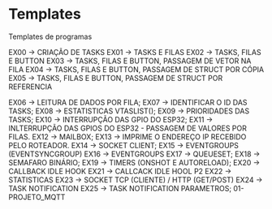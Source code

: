 # Templates
Templates de programas

EX00 -> CRIAÇÃO DE TASKS EX01 -> TASKS E FILAS
EX02 -> TASKS, FILAS E BUTTON
EX03 -> TASKS, FILAS E BUTTON, PASSAGEM DE VETOR NA FILA
EX04 -> TASKS, FILAS E BUTTON, PASSAGEM DE STRUCT POR CÓPIA
EX05 -> TASKS, FILAS E BUTTON, PASSAGEM DE STRUCT POR REFERENCIA

EX06 -> LEITURA DE DADOS POR FILA;
EX07 -> IDENTIFICAR O ID DAS TASKS;
EX08 -> ESTATISTICAS VTASLIST();
EX09 -> PRIORIDADES DAS TASKS;
EX10 -> INTERRUPÇÃO DAS GPIO DO ESP32;
EX11 -> INLTERRUPÇÃO DAS GPIOS DO ESP32 - PASSAGEM DE VALORES POR FILAS.
EX12 -> MAILBOX;
EX13 -> IMPRIME O ENDEREÇO IP RECEBIDO PELO ROTEADOR.
EX14 -> SOCKET CLIENT;
EX15 -> EVENTGROUPS (EVENTSYNCGROUP)
EX16 -> EVENTGROUPS
EX17 -> QUEUESET;
EX18 -> SEMAFARO BINÁRIO;
EX19 -> TIMERS (ONSHOT E AUTORELOAD);
EX20 -> CALLBACK IDLE HOOK
EX21 -> CALLCACK IDLE HOOL P2
EX22 -> STATISTICAS
EX23 -> SOCKET TCP (CLIENTE) / HTTP (GET/POST)
EX24 -> TASK NOTIFICATION
EX25 -> TASK NOTIFICATION PARAMETROS;
01- PROJETO_MQTT
